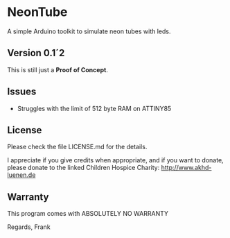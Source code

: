# NeonTube
A simple Arduino toolkit to simulate neon tubes with leds.

## Version 0.1´2

This is still just a **Proof of Concept**.

## Issues

- Struggles with the limit of 512 byte RAM on ATTINY85

## License
Please check the file LICENSE.md for the details.

I appreciate if you give credits when appropriate, and if you want to donate, please donate to the linked Children Hospice Charity: http://www.akhd-luenen.de

## Warranty
This program comes with ABSOLUTELY NO WARRANTY

Regards, Frank
